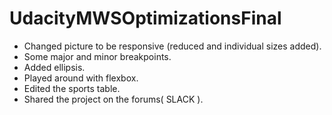 # UdacityMWSOptimizationsFinal

- Changed picture to be responsive (reduced and individual sizes added).
- Some major and minor breakpoints.
- Added ellipsis.
- Played around with flexbox.
- Edited the sports table.
- Shared the project on the forums( SLACK ).
